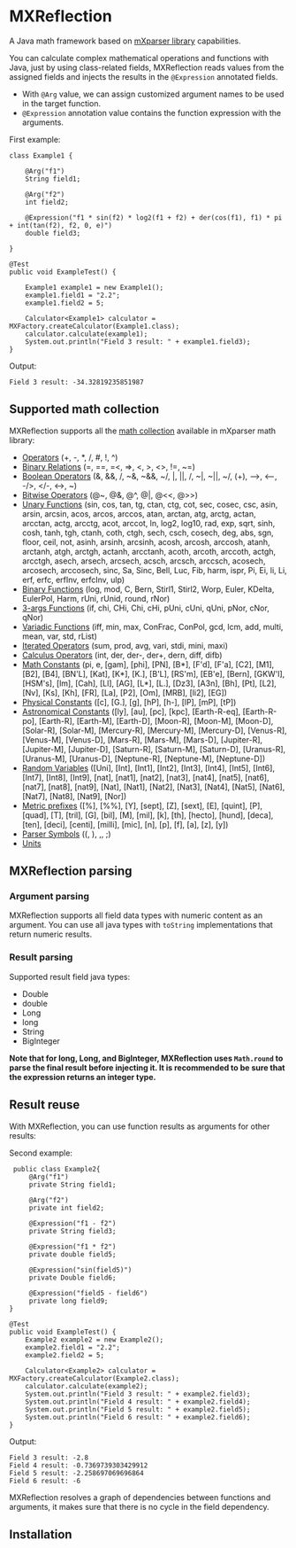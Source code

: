 # MXReflection  
A Java math framework based on [mXparser library](http://mathparser.org/) capabilities. 

You can calculate complex mathematical operations and functions with Java, just by using class-related fields, MXReflection reads values from the assigned fields and injects the results in the `@Expression` annotated fields.

 - With `@Arg`  value, we can assign customized argument names to be used in the target function.
 - `@Expression` annotation value contains the function expression with the arguments.

First example:

    class Example1 {
    
        @Arg("f1")
        String field1;
    
        @Arg("f2")
        int field2;
    
        @Expression("f1 * sin(f2) * log2(f1 + f2) + der(cos(f1), f1) * pi + int(tan(f2), f2, 0, e)")
        double field3;
    
    }
    
    @Test
    public void ExampleTest() {
        
        Example1 example1 = new Example1();
        example1.field1 = "2.2";
        example1.field2 = 5;
        
        Calculator<Example1> calculator = MXFactory.createCalculator(Example1.class);
        calculator.calculate(example1);
        System.out.println("Field 3 result: " + example1.field3);
    }

Output:

    Field 3 result: -34.32819235851987 

## Supported math collection

MXReflection supports all the [math collection](http://mathparser.org/mxparser-math-collection/) available in mXparser math library:

- [Operators](http://mathparser.org/mxparser-math-collection/operators/) (+, -, *, /, #, !, ^)
- [Binary Relations](http://mathparser.org/mxparser-math-collection/binary-relations/) (=, ==, =<, =>, <, >, <>, !=, ~=)
- [Boolean Operators](http://mathparser.org/mxparser-math-collection/boolean-operators/) (&, &&, /\, ~&, ~&&, ~/\, |, ||, \/, ~|, ~||, ~\/, (+), -->, <--, -/>, </-, <->, ~)
- [Bitwise Operators](http://mathparser.org/mxparser-math-collection/bitwise-operators/) (@~, @&, @^, @|, @<<, @>>)
- [Unary Functions](http://mathparser.org/mxparser-math-collection/unary-functions/) (sin, cos, tan, tg, ctan, ctg, cot, sec, cosec, csc, asin, arsin, arcsin, acos, arcos, arccos, atan, arctan, atg, arctg, actan, arcctan, actg, arcctg, acot, arccot, ln, log2, log10, rad, exp, sqrt, sinh, cosh, tanh, tgh, ctanh, coth, ctgh, sech, csch, cosech, deg, abs, sgn, floor, ceil, not, asinh, arsinh, arcsinh, acosh, arcosh, arccosh, atanh, arctanh, atgh, arctgh, actanh, arcctanh, acoth, arcoth, arccoth, actgh, arcctgh, asech, arsech, arcsech, acsch, arcsch, arccsch, acosech, arcosech, arccosech, sinc, Sa, Sinc, Bell, Luc, Fib, harm, ispr, Pi, Ei, li, Li, erf, erfc, erfInv, erfcInv, ulp)
- [Binary Functions](http://mathparser.org/mxparser-math-collection/binary-functions/) (log, mod, C, Bern, Stirl1, Stirl2, Worp, Euler, KDelta, EulerPol, Harm, rUni, rUnid, round, rNor)
- [3-args Functions](http://mathparser.org/mxparser-math-collection/3-args-functions/) (if, chi, CHi, Chi, cHi, pUni, cUni, qUni, pNor, cNor, qNor)
- [Variadic Functions](http://mathparser.org/mxparser-math-collection/variadic-functions/) (iff, min, max, ConFrac, ConPol, gcd, lcm, add, multi, mean, var, std, rList)
- [Iterated Operators](http://mathparser.org/mxparser-math-collection/iterated-operators/) (sum, prod, avg, vari, stdi, mini, maxi)
- [Calculus Operators](http://mathparser.org/mxparser-math-collection/calculus-operators/) (int, der, der-, der+, dern, diff, difb)
- [Math Constants](http://mathparser.org/mxparser-math-collection/constants/) (pi, e, [gam], [phi], [PN], [B*], [F'd], [F'a], [C2], [M1], [B2], [B4], [BN'L], [Kat], [K*], [K.], [B'L], [RS'm], [EB'e], [Bern], [GKW'l], [HSM's], [lm], [Cah], [Ll], [AG], [L*], [L.], [Dz3], [A3n], [Bh], [Pt], [L2], [Nv], [Ks], [Kh], [FR], [La], [P2], [Om], [MRB], [li2], [EG])
- [Physical Constants](http://mathparser.org/mxparser-math-collection/physical-constants/) ([c], [G.], [g], [hP], [h-], [lP], [mP], [tP])
- [Astronomical Constants](http://mathparser.org/mxparser-math-collection/astronomical-constants/) ([ly], [au], [pc], [kpc], [Earth-R-eq], [Earth-R-po], [Earth-R], [Earth-M], [Earth-D], [Moon-R], [Moon-M], [Moon-D], [Solar-R], [Solar-M], [Mercury-R], [Mercury-M], [Mercury-D], [Venus-R], [Venus-M], [Venus-D], [Mars-R], [Mars-M], [Mars-D], [Jupiter-R], [Jupiter-M], [Jupiter-D], [Saturn-R], [Saturn-M], [Saturn-D], [Uranus-R], [Uranus-M], [Uranus-D], [Neptune-R], [Neptune-M], [Neptune-D])
- [Random Variables](http://mathparser.org/mxparser-math-collection/random-variables/) ([Uni], [Int], [Int1], [Int2], [Int3], [Int4], [Int5], [Int6], [Int7], [Int8], [Int9], [nat], [nat1], [nat2], [nat3], [nat4], [nat5], [nat6], [nat7], [nat8], [nat9], [Nat], [Nat1], [Nat2], [Nat3], [Nat4], [Nat5], [Nat6], [Nat7], [Nat8], [Nat9], [Nor])
- [Metric prefixes](http://mathparser.org/mxparser-math-collection/metric-prefixes/) ([%], [%%], [Y], [sept], [Z], [sext], [E], [quint], [P], [quad], [T], [tril], [G], [bil], [M], [mil], [k], [th], [hecto], [hund], [deca], [ten], [deci], [centi], [milli], [mic], [n], [p], [f], [a], [z], [y])
- [Parser Symbols](http://mathparser.org/mxparser-math-collection/parser-symbols/) ((, ), ,, ;)
- [Units](http://mathparser.org/mxparser-math-collection/units/)

## MXReflection parsing
### Argument parsing

MXReflection supports all field data types with numeric content as an argument. You can use all java types with `toString` implementations that return numeric results.

### Result parsing

Supported result field java types:

 - Double
 - double
 - Long
 - long
 - String
 - BigInteger

 **Note that for long, Long, and BigInteger, MXReflection uses `Math.round` to parse the final result before injecting it. It is recommended to be sure that the expression returns an integer type.**
  
## Result reuse

With MXReflection, you can use function results as arguments for other results:    

Second example:

     public class Example2{          
         @Arg("f1")  
         private String field1;          
     
         @Arg("f2")  
         private int field2;          
     
         @Expression("f1 - f2")  
         private String field3;          
     
         @Expression("f1 * f2")  
         private double field5;          
     
         @Expression("sin(field5)")  
         private Double field6;          
     
         @Expression("field5 - field6")  
         private long field9;  
    }

    @Test
    public void ExampleTest() {
        Example2 example2 = new Example2();
        example2.field1 = "2.2";
        example2.field2 = 5;

        Calculator<Example2> calculator = MXFactory.createCalculator(Example2.class);
        calculator.calculate(example2);
        System.out.println("Field 3 result: " + example2.field3);
        System.out.println("Field 4 result: " + example2.field4);
        System.out.println("Field 5 result: " + example2.field5);
        System.out.println("Field 6 result: " + example2.field6);
    }

Output:

    Field 3 result: -2.8
    Field 4 result: -0.7369739303429912
    Field 5 result: -2.258697069696864
    Field 6 result: -6

MXReflection resolves a graph of dependencies between functions and arguments, it makes sure that there is no cycle in the field dependency. 

## Installation